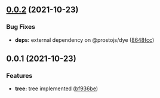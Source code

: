 ## [0.0.2](https://github.com/prostojs/tree/compare/v0.0.1...v0.0.2) (2021-10-23)


### Bug Fixes

* **deps:** external dependency on @prostojs/dye ([8648fcc](https://github.com/prostojs/tree/commit/8648fccb4d543c0a3fb0738ab4b6784a69b5ac59))



## 0.0.1 (2021-10-23)


### Features

* **tree:** tree implemented ([bf936be](https://github.com/prostojs/tree/commit/bf936beea373f90517a21773e1e124e01402b629))






